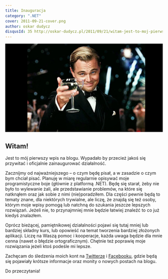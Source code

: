 ```yaml
---
title: Inauguracja
category: ".NET"
cover: 2011-09-21-cover.png
author: oskar dudycz
disqusId: 35 http://oskar-dudycz.pl/2011/09/21/witam-jest-to-moj-pierwszy-wpis-na/
---
```


![cover](2011-09-21-cover.png)

## Witam!

Jest to mój pierwszy wpis na blogu. Wypadało by przecież jakoś się przywitać i oficjalnie zainaugurować działalność.

Zacznijmy od najważniejszego – o czym będę pisał, a w zasadzie o czym bym chciał pisać. Planuję w miarę regularnie opisywać moje programistyczne boje (głównie z platformą .NET). Będę się starał, żeby nie było to wylewanie żali, ale przedstawianie problemów, na które się natknąłem oraz jak sobie z nimi (nie)poradziłem. Dla części pewnie będą to tematy znane, dla niektórych trywialne, ale liczę, że znajdą się też osoby, którym moje wpisy pomogą lub natchną do szukania jeszcze lepszych rozwiązań. Jeżeli nie, to przynajmniej mnie będzie łatwiej znaleźć to co już kiedyś znalazłem.

Oprócz bieżącej, pamiętnikowej działalności pojawi się tutaj mniej lub bardziej składny kurs, lub opowieść na temat tworzenia bardziej złożonych aplikacji.
Liczę na Waszą pomoc i kooperacje, każda uwaga będzie dla mnie cenna (nawet o błędzie ortograficznym). Chętnie też poprawię moje rozwiązania jeżeli ktoś podeśle mi lepsze.

Zachęcam do śledzenia moich kont na [Twitterze](https://twitter.com/oskar_at_net) i [Facebooku](https://www.facebook.com/Oskar.At.NET), gdzie będą się pojawiały krótsze informacje oraz monity o nowych postach na blogu.

Do przeczytania!